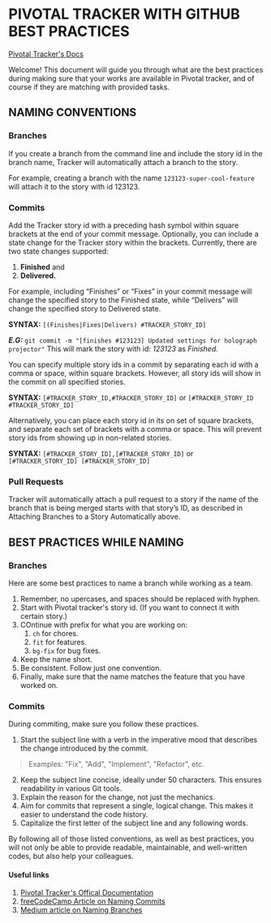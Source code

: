 
# PIVOTAL TRACKER WITH GITHUB BEST PRACTICES 
[Pivotal Tracker's Docs](https://www.pivotaltracker.com/help/articles/github_integration/#attaching-branches-to-a-story-automatically)


Welcome! This document will guide you through what are the best practices during making sure that your works are available in Pivotal tracker, and of course if they are matching with provided tasks.

## NAMING CONVENTIONS
### Branches
If you create a branch from the command line and include the story id in the branch name, Tracker will automatically attach a branch to the story. 

For example, creating a branch with the name `123123-super-cool-feature` will attach it to the story with id 123123.

### Commits
Add the Tracker story id with a preceding hash symbol within square brackets at the end of your commit message.
Optionally, you can include a state change for the Tracker story within the brackets. 
Currently, there are two state changes supported:
1. **Finished** and
2. **Delivered.** 

For example, including “Finishes” or “Fixes” in your commit message will change the specified story to the Finished state, while “Delivers” will change the specified story to Delivered state.

**SYNTAX:** `[(Finishes|Fixes|Delivers) #TRACKER_STORY_ID]` 

**_E.G:_** `git commit -m "[finishes #123123] Updated settings for holograph projector"`
This will mark the story with id: _123123_ as *Finished.*

You can specify multiple story ids in a commit by separating each id with a comma or space, within square brackets. However, all story ids will show in the commit on all specified stories.

**SYNTAX:** `[#TRACKER_STORY_ID,#TRACKER_STORY_ID]` or `[#TRACKER_STORY_ID #TRACKER_STORY_ID]`

Alternatively, you can place each story id in its on set of square brackets, and separate each set of brackets with a comma or space. This will prevent story ids from showing up in non-related stories.

**SYNTAX:** `[#TRACKER_STORY_ID],[#TRACKER_STORY_ID]` or `[#TRACKER_STORY_ID] [#TRACKER_STORY_ID]`

### Pull Requests
Tracker will automatically attach a pull request to a story if the name of the branch that is being merged starts with that story’s ID, as described in Attaching Branches to a Story Automatically above.

## BEST PRACTICES WHILE NAMING
### Branches
Here are some best practices to name a branch while working as a team.

1. Remember, no upercases, and spaces should be replaced with hyphen.
2. Start with Pivotal tracker's story id. (If you want to connect it with certain story.)
3. COntinue with prefix for what you are working on:
    1. `ch` for chores.
    2. `fit` for features.
    3. `bg-fix` for  bug fixes.
4. Keep the name short.
5. Be consistent. Follow just one convention.
6. Finally, make sure that the name matches the feature that you have worked on.

### Commits

During commiting, make sure you follow these practices.
1. Start the subject line with a verb in the imperative mood that describes the change introduced by the commit. 
> Examples: "Fix", "Add", "Implement", "Refactor", etc.
2. Keep the subject line concise, ideally under 50 characters. This ensures readability in various Git tools.
3. Explain the reason for the change, not just the mechanics.
4. Aim for commits that represent a single, logical change. This makes it easier to understand the code history.
5. Capitalize the first letter of the subject line and any following words.

By following all of those listed conventions, as well as best practices, you will not only be able to provide readable, maintainable, and well-written codes, but also help your colleagues.

#### Useful links
1. [Pivotal Tracker's Offical Documentation](https://www.pivotaltracker.com/help/articles/github_integration/#attaching-branches-to-a-story-automatically)
2. [freeCodeCamp Article on Naming Commits](https://www.freecodecamp.org/news/writing-good-commit-messages-a-practical-guide/)
3. [Medium article on Naming Branches](https://medium.com/@abhay.pixolo/naming-conventions-for-git-branches-a-cheatsheet-8549feca2534)
